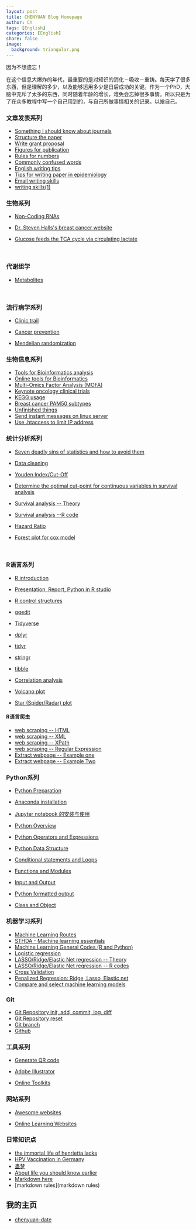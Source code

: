 ```yaml
---
layout: post
title: CHENYUAN Blog Homepage
author: CY
tags: [English]
categories: [English]
share: false
image:
  background: triangular.png 
---
```




因为不想遗忘！  

在这个信息大爆炸的年代，最重要的是对知识的消化－吸收－重铸。每天学了很多东西，但是理解的多少，以及能够运用多少是日后成功的关键。作为一个PhD，大脑中充斥了太多的东西，同时随着年龄的增长，难免会忘掉很多事情。所以只是为了在众多教程中写一个自己用到的，与自己所做事情相关的记录。以飨自己。    





### 文章发表系列

* [Something I should know about journals](http://chenyuan.date/2018/03/Something-I-should-know-about-journals/)          
* [Structure the paper](http://chenyuan.date/2018/08/Structure-the-Paper/)        
* [Write grant proposal](http://chenyuan.date/2018/08/Write-Grant-Proposal/)                       
* [Figures for publication](http://chenyuan.date/2018/02/Figures-for-publication/)                    
* [Rules for numbers](http://chenyuan.date/2018/06/Rules-for-Numbers/)          
* [Commonly confused words](http://chenyuan.date/2018/08/Commonly-Confused-Words/)                         
* [English writing tips](http://chenyuan.date/2018/08/English-Writing-Tips/)             
* [Tips for writing paper in epidemiology](http://chenyuan.date/2018/03/Tips-for-writing-paper-in-epidemiology/)                                  
* [Email writing skills](http://chenyuan.date/2016/05/write-better-emails/)                      
* [writing skills(1)](http://chenyuan.date/2016/05/writing-skills-one/)                  






### 生物系列

* [Non-Coding RNAs](http://chenyuan.date/2018/01/Non-Coding-RNAs/)       

* [Dr. Steven Halls's breast cancer website](http://chenyuan.date/2017/12/Dr.-Steven-Halls's-breast-cancer-website/)       

* [Glucose feeds the TCA cycle via circulating lactate](http://chenyuan.date/2017/10/Glucose-feeds-the-TCA-cycle-via-circulating-lactate/)                

  ​



### 代谢组学

* [Metabolites](http://chenyuan.date/2017/10/Metabolites/)         

  ​



### 流行病学系列

* [Clinic trail](http://chenyuan.date/2017/10/Clinic-trail/)           

* [Cancer prevention](http://chenyuan.date/2018/02/Cancer-prevention/)            

* [Mendelian randomization](http://chenyuan.date/2018/02/Mendelian-Randomization/)      



### 生物信息系列

* [Tools for Bioinformatics analysis](http://chenyuan.date/2017/08/Bioinformatics-tools/)           
* [Online tools for Bioinformatics](http://chenyuan.date/2017/08/Online-tools-for-Bioinformatics/)     
* [Multi-Omics Factor Analysis (MOFA)](http://chenyuan.date/2017/12/Multi-Omics-Factor-Analysis-(MOFA)/)            
* [Keynote oncology clinical trials](http://chenyuan.date/2017/12/Keynote-oncology-clinical-trials/)              
* [KEGG usage](http://chenyuan.date/2017/12/KEGG-usage/)      
* [Breast cancer PAM50 subtypes](http://chenyuan.date/2017/12/Breast-cancer-PAM50-subtypes/)       
* [Unfinished things](http://chenyuan.date/2017/09/Unfinished/)     
* [Send instant messages on linux server](http://chenyuan.date/2016/05/send-messages-via-linux-server/)                   
* [Use .htaccess to limit IP address](http://chenyuan.date/2016/04/block-IP-address/)                 






### 统计分析系列

* [Seven deadly sins of statistics and how to avoid them](http://chenyuan.date/2017/12/Seven-deadly-sins-of-statistics-and-how-to-avoid-them/)                     

* [Data cleaning](http://chenyuan.date/2017/10/Data-cleaning/)   

* [Youden Index/Cut-Off](http://chenyuan.date/2017/06/Youden_index/)      

* [Determine the optimal cut-point for continuous variables in survival analysis](http://chenyuan.date/2017/06/Determine-the-optimal-cut-point-for-continuous-variables-in-survival-analysis/)         

* [Survival analysis -- Theory](http://chenyuan.date/2017/08/Survival-analysis(theory)/)        

* [Survival analysis --R code](http://chenyuan.date/2017/08/Survival-analysis(R-code)/)         

* [Hazard Ratio](http://chenyuan.date/2017/08/Hazard-Ratio/)          

* [Forest plot for cox model](http://chenyuan.date/2017/08/Forest_plot/)       

  ​



### R语言系列

* [R introduction](http://chenyuan.date/2017/08/R-introduction/)     

* [Presentation, Report, Python in R studio](http://chenyuan.date/2017/08/Presentation_Report_Python-in-Rstudio/)                   

* [R control structures](http://chenyuan.date/2017/06/R-control-structures/)           

* [ggedit](http://chenyuan.date/2017/10/ggedit/)   

* [Tidyverse](http://chenyuan.date/2017/08/tidyverse/)           

* [dplyr](http://chenyuan.date/2017/08/dplyr/)               

* [tidyr](http://chenyuan.date/2017/08/tidyr/)            

* [stringr](http://chenyuan.date/2017/08/stringr/)      

* [tibble](http://chenyuan.date/2017/08/tibble/)      

* [Correlation analysis](http://chenyuan.date/2017/07/Correlation-analysis/)    

* [Volcano plot](http://chenyuan.date/2017/02/Volcano-plot/)       

* [Star (Spider/Radar) plot](http://chenyuan.date/2017/02/Star-plot/)             



#### R语言爬虫

* [web scraping -- HTML](http://chenyuan.date/2016/10/web-scraping-HTML/)    
* [web scraping -- XML](http://chenyuan.date/2016/10/web-scraping-XML/)                   
* [web scraping -- XPath](http://chenyuan.date/2016/10/web-scraping-XPath/)                    
* [web scraping -- Regular Expression](http://chenyuan.date/2016/10/web-scraping-Regular-Expression/)                             
* [Extract webpage -- Example one](http://chenyuan.date/2017/10/Extract-data-from-webpage/)      
* [Extract webpage -- Example Two](http://chenyuan.date/2017/11/Unfinished-work/)            





### Python系列

* [Python Preparation](http://chenyuan.date/2017/04/Python-preparation/)   

* [Anaconda installation](http://chenyuan.date/2017/05/Anaconda/)    

* [Jupyter notebook 的安装与使用 ](http://chenyuan.date/2017/05/Jupyter-notbook/)                      

* [Python Overview ](http://chenyuan.date/2017/05/Python-Overview/)                   

* [Python Operators and Expressions](http://chenyuan.date/2017/05/Operators-and-expressions/)                

* [Python Data Structure](http://chenyuan.date/2017/05/Data-Structure/)                 

* [Conditional statements and Loops](http://chenyuan.date/2017/05/Conditional_statements_and_loops/)                    

* [Functions and Modules](http://chenyuan.date/2017/05/Functions_and_Modules/)                 

* [Input and Output](http://chenyuan.date/2017/05/Input-and-Output/)            

* [Python formatted output](http://chenyuan.date/2017/05/Python-formatted-output/)              

* [Class and Object](http://chenyuan.date/2017/05/Class_and_Object/)                          



### 机器学习系列

* [Machine Learning Routes](http://chenyuan.date/2017/11/Machine-Learning-Routes/)        
* [STHDA - Machine learning essentials](http://chenyuan.date/2017/11/STHDA-ML/)               
* [Machine Learning General Codes (R and Python)](http://chenyuan.date/2018/03/Machine-learning-general-code/)   
* [Logistic regression](http://chenyuan.date/2017/11/Logistic-regression/)                     
* [LASSO/Ridge/Elastic Net regression -- Theory](http://chenyuan.date/2017/11/LASSO(theory)/)                        
* [LASSO/Ridge/Elastic Net regression -- R codes](http://chenyuan.date/2017/11/LASSO(R-code)/)               
* [Cross Validation](http://chenyuan.date/2017/11/Cross-Validation/)              
* [Penalized Regression: Ridge, Lasso, Elastic net](http://chenyuan.date/2017/11/Penalized-Regression-Ridge-Lasso-Elastic-Net/)                
* [Compare and select machine learning models](http://chenyuan.date/2017/08/Compare-machine-learning-models/)           



### Git

- [Git Repository init, add, commit, log, diff](http://chenyuan.date/2016/12/Git-Repository-init_add_commit_log_diff/)                   
- [Git Repository reset](http://chenyuan.date/2016/12/Git-Repository-reset/)      
- [Git branch](http://chenyuan.date/2016/12/Git-branch/)             
- [Github](http://chenyuan.date/2016/12/Github/)                



### 工具系列

* [Generate QR code](http://chenyuan.date/2018/03/QR-code/)     

* [Adobe Illustrator](http://chenyuan.date/2018/02/Adobe-Illustrator/)           

* [Online Toolkits](http://chenyuan.date/2017/09/Online-Toolkits/)              

           



### 网站系列

* [Awesome websites](http://chenyuan.date/2017/09/Awesome-websites/)          

* [Online Learning Websites](http://chenyuan.date/2018/03/Online-learning-websites/)              



       


### 日常知识点       

* [the immortal life of henrietta lacks](http://chenyuan.date/2018/02/The-immortal-life-of-Herrietan-Lacks/)      
* [HPV Vaccination in Germany](http://chenyuan.date/2018/01/HPV-Vaccination-in-Germany/)         
* [蛊梦](http://chenyuan.date/2017/10/GuMeng/)                 
* [About life you should know earlier](http://chenyuan.date/2016/05/about-life-you-should-know-earlier/)                 
* [Markdown here](http://chenyuan.date/2016/04/markdown-here/)     
* [markdown rules](markdown rules)     






## 我的主页
* [chenyuan-date](https://github.com/chenyuan-date)       



